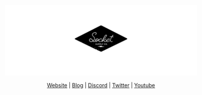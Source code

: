 [![header](/header.png)](https://socketsupply.co)
<div align="center">

[Website](https://socketsupply.co) | [Blog](https://socketsupply.co/blog) | [Discord](https://discord.gg/YPV32gKCsH) | [Twitter](https://twitter.com/socketsupply) | [Youtube](https://www.youtube.com/channel/UCI2wpQ7Abaifaydr_40s5zw)

</div>
